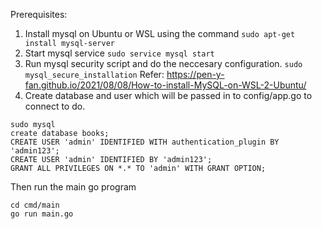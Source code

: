 Prerequisites:
1. Install mysql on Ubuntu or WSL using the command
`sudo apt-get install mysql-server`
2. Start mysql service
`sudo service mysql start`
3. Run mysql security script and do the neccesary configuration.
`sudo mysql_secure_installation`
Refer: https://pen-y-fan.github.io/2021/08/08/How-to-install-MySQL-on-WSL-2-Ubuntu/
4. Create database and user which will be passed in to config/app.go to connect to do.
```
sudo mysql
create database books;
CREATE USER 'admin' IDENTIFIED WITH authentication_plugin BY 'admin123';
CREATE USER 'admin' IDENTIFIED BY 'admin123';
GRANT ALL PRIVILEGES ON *.* TO 'admin' WITH GRANT OPTION;
```

Then run the main go program
```
cd cmd/main
go run main.go
```